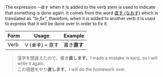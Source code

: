 The expression `～直す` when it is added to the verb stem is used to indicate that something is done again. It comes from the word [直す (なおす)](w1599390) which is translated as *"to fix"*, therefore, when it is added to another verb it is used to express that it will be done over in order to fix it.

|Form|Usage|Example|
|-|-|-|
|Verb|V (~~ます~~) + 直す|書き**直す**|

>漢字を間違えたので、書き**直します**。I made a mistake in kanji, so I will write it again.  
>この宿題をやり**直します**。I will do the homework over.